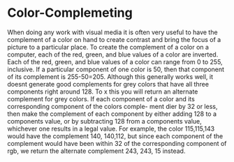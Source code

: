 # Color-Complemeting
When doing any work with visual media it is often very useful to have the complement of a color on hand to create contrast and bring the focus of a picture to a particular place. To create the complement of a color on a computer, each of the red, green, and blue values of a color are inverted. Each of the red, green, and blue values of a color can range from 0 to 255, inclusive. If a particular component of one color is 50, then that component of its complement is 255-50=205. Although this generally works well, it doesnt generate good complements for grey colors that have all three components right around 128. To x this you will return an alternate complement for grey colors. If each component of a color and its corresponding component of the colors comple- ment dier by 32 or less, then make the complement of each component by either adding 128 to a components value, or by subtracting 128 from a components value, whichever one results in a legal value. For example, the color 115,115,143 would have the complement 140, 140,112, but since each component of the complement would have been within 32 of the corresponding component of rgb, we return the alternate complement 243, 243, 15 instead.
